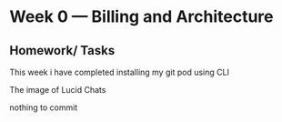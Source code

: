 # Week 0 — Billing and Architecture

## Homework/ Tasks

This week i have completed installing my git pod using CLI

The image of Lucid Chats

nothing to commit
 

